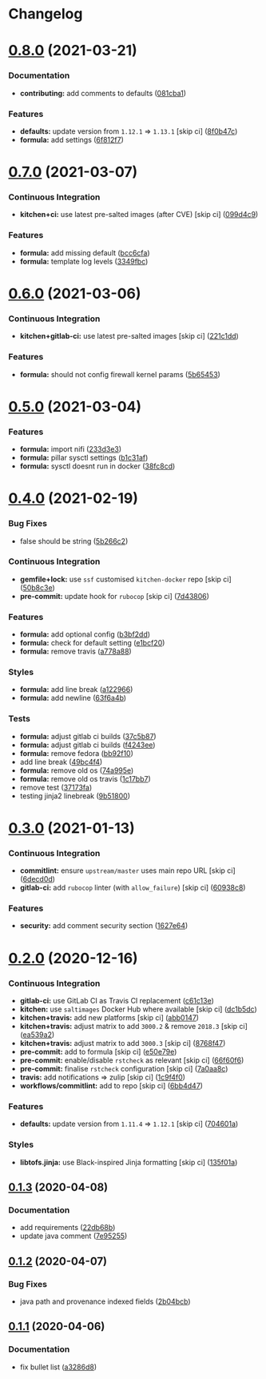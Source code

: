 # Changelog

# [0.8.0](https://github.com/saltstack-formulas/nifi-formula/compare/v0.7.0...v0.8.0) (2021-03-21)


### Documentation

* **contributing:** add comments to defaults ([081cba1](https://github.com/saltstack-formulas/nifi-formula/commit/081cba1437542385fadc9f9fc2fa1f7ea1f60a2b))


### Features

* **defaults:** update version from `1.12.1` => `1.13.1` [skip ci] ([8f0b47c](https://github.com/saltstack-formulas/nifi-formula/commit/8f0b47cf91ffdec4ed4542340a9e2e7f64959a38))
* **formula:** add settings ([6f812f7](https://github.com/saltstack-formulas/nifi-formula/commit/6f812f75c27182f5af16a0c5c34f23d684eb8719))

# [0.7.0](https://github.com/saltstack-formulas/nifi-formula/compare/v0.6.0...v0.7.0) (2021-03-07)


### Continuous Integration

* **kitchen+ci:** use latest pre-salted images (after CVE) [skip ci] ([099d4c9](https://github.com/saltstack-formulas/nifi-formula/commit/099d4c9714de42a9b7e31f383794e0aeda571317))


### Features

* **formula:** add missing default ([bcc6cfa](https://github.com/saltstack-formulas/nifi-formula/commit/bcc6cfa85baa8243d7c864781a6a3771e617aa3b))
* **formula:** template log levels ([3349fbc](https://github.com/saltstack-formulas/nifi-formula/commit/3349fbca848c9fa31328496dfe032fa48bae6e97))

# [0.6.0](https://github.com/saltstack-formulas/nifi-formula/compare/v0.5.0...v0.6.0) (2021-03-06)


### Continuous Integration

* **kitchen+gitlab-ci:** use latest pre-salted images [skip ci] ([221c1dd](https://github.com/saltstack-formulas/nifi-formula/commit/221c1ddcb88f81ccfe5ca1870922e7c7fed03a80))


### Features

* **formula:** should not config firewall kernel params ([5b65453](https://github.com/saltstack-formulas/nifi-formula/commit/5b6545394978cae06276010168288133cfc0ff8d))

# [0.5.0](https://github.com/saltstack-formulas/nifi-formula/compare/v0.4.0...v0.5.0) (2021-03-04)


### Features

* **formula:** import nifi ([233d3e3](https://github.com/saltstack-formulas/nifi-formula/commit/233d3e36b985a0a824c2320c2364b3d9e89f9b38))
* **formula:** pillar sysctl settings ([b1c31af](https://github.com/saltstack-formulas/nifi-formula/commit/b1c31afa8d05adfb8941b3d46c76d9d6bedfe7ff))
* **formula:** sysctl doesnt run in docker ([38fc8cd](https://github.com/saltstack-formulas/nifi-formula/commit/38fc8cd9f879f57ec1ae44ed71c9557c2d8c7d7c))

# [0.4.0](https://github.com/saltstack-formulas/nifi-formula/compare/v0.3.0...v0.4.0) (2021-02-19)


### Bug Fixes

* false should be string ([5b266c2](https://github.com/saltstack-formulas/nifi-formula/commit/5b266c2d7a28fdeb16537dcf4fbac7ce7f05a016))


### Continuous Integration

* **gemfile+lock:** use `ssf` customised `kitchen-docker` repo [skip ci] ([50b8c3e](https://github.com/saltstack-formulas/nifi-formula/commit/50b8c3ea0f4c1428334b27fe07210207f34acb0a))
* **pre-commit:** update hook for `rubocop` [skip ci] ([7d43806](https://github.com/saltstack-formulas/nifi-formula/commit/7d43806e2dbb4c547119c050b61188ef824515af))


### Features

* **formula:** add optional config ([b3bf2dd](https://github.com/saltstack-formulas/nifi-formula/commit/b3bf2dd16773ee717576043c4bf4ae01cbff870c))
* **formula:** check for default setting ([e1bcf20](https://github.com/saltstack-formulas/nifi-formula/commit/e1bcf20fab165905921031206035059a5b8c2ce2))
* **formula:** remove travis ([a778a88](https://github.com/saltstack-formulas/nifi-formula/commit/a778a8842f5915d34b0f03dda2c97420f2924dfa))


### Styles

* **formula:** add line break ([a122966](https://github.com/saltstack-formulas/nifi-formula/commit/a12296657caf962a736d08341552b78675f9681c))
* **formula:** add newline ([63f6a4b](https://github.com/saltstack-formulas/nifi-formula/commit/63f6a4b056c16516a00595f434c39d2895d9a4ac))


### Tests

* **formula:** adjust gitlab ci builds ([37c5b87](https://github.com/saltstack-formulas/nifi-formula/commit/37c5b874fef1678005950247814276d82fc7c6a9))
* **formula:** adjust gitlab ci builds ([f4243ee](https://github.com/saltstack-formulas/nifi-formula/commit/f4243eed29ee07f5b0e3586084f2ef206c582362))
* **formula:** remove fedora ([bb92f10](https://github.com/saltstack-formulas/nifi-formula/commit/bb92f10eabe0b046a0d75d53dceb4d84f91dd5fb))
* add line break ([49bc4f4](https://github.com/saltstack-formulas/nifi-formula/commit/49bc4f4cdc1c82a58ead476bb919999f814697f9))
* **formula:** remove old os ([74a995e](https://github.com/saltstack-formulas/nifi-formula/commit/74a995ef2d98e2a5ae554ebd39e782ffa0b83569))
* **formula:** remove old os travis ([1c17bb7](https://github.com/saltstack-formulas/nifi-formula/commit/1c17bb73b6c9b0083ab17847843287b49679eafc))
* remove test ([37173fa](https://github.com/saltstack-formulas/nifi-formula/commit/37173faa07f49d8a2466d56d60671a5c05a4b4f5))
* testing jinja2 linebreak ([9b51800](https://github.com/saltstack-formulas/nifi-formula/commit/9b51800a107101dff72838d921fbd4c6c2a2064f))

# [0.3.0](https://github.com/saltstack-formulas/nifi-formula/compare/v0.2.0...v0.3.0) (2021-01-13)


### Continuous Integration

* **commitlint:** ensure `upstream/master` uses main repo URL [skip ci] ([6decd0d](https://github.com/saltstack-formulas/nifi-formula/commit/6decd0d595a0fd7a4acd60c8e0391af1d13ae0cc))
* **gitlab-ci:** add `rubocop` linter (with `allow_failure`) [skip ci] ([60938c8](https://github.com/saltstack-formulas/nifi-formula/commit/60938c8ef91018ffa6053f91f0be0b88ff4c922e))


### Features

* **security:** add comment security section ([1627e64](https://github.com/saltstack-formulas/nifi-formula/commit/1627e647555a27456eb92e3ed512d70b0bd4d772))

# [0.2.0](https://github.com/saltstack-formulas/nifi-formula/compare/v0.1.3...v0.2.0) (2020-12-16)


### Continuous Integration

* **gitlab-ci:** use GitLab CI as Travis CI replacement ([c61c13e](https://github.com/saltstack-formulas/nifi-formula/commit/c61c13e6d1e7a1be6a6301741a6520c8305f9283))
* **kitchen:** use `saltimages` Docker Hub where available [skip ci] ([dc1b5dc](https://github.com/saltstack-formulas/nifi-formula/commit/dc1b5dcbf9c8388c5f19a2d0a096537bfa8407b3))
* **kitchen+travis:** add new platforms [skip ci] ([abb0147](https://github.com/saltstack-formulas/nifi-formula/commit/abb0147c69384bb39936347d8c1a39203fe1a5df))
* **kitchen+travis:** adjust matrix to add `3000.2` & remove `2018.3` [skip ci] ([ea539a2](https://github.com/saltstack-formulas/nifi-formula/commit/ea539a2535f952769bed390ebce5796ac1189208))
* **kitchen+travis:** adjust matrix to add `3000.3` [skip ci] ([8768f47](https://github.com/saltstack-formulas/nifi-formula/commit/8768f474a89df4612942c6deefb325bd2e87f24c))
* **pre-commit:** add to formula [skip ci] ([e50e79e](https://github.com/saltstack-formulas/nifi-formula/commit/e50e79eb2c963c5012d4b3606fc9b7879206e0b4))
* **pre-commit:** enable/disable `rstcheck` as relevant [skip ci] ([66f60f6](https://github.com/saltstack-formulas/nifi-formula/commit/66f60f64247afc85ec3c19c0aac59a189e9c8a7e))
* **pre-commit:** finalise `rstcheck` configuration [skip ci] ([7a0aa8c](https://github.com/saltstack-formulas/nifi-formula/commit/7a0aa8c4e604531957d9a2790430bff22682a613))
* **travis:** add notifications => zulip [skip ci] ([1c9f4f0](https://github.com/saltstack-formulas/nifi-formula/commit/1c9f4f0b937864dda99724f4be7a7deb8a4b42e0))
* **workflows/commitlint:** add to repo [skip ci] ([6bb4d47](https://github.com/saltstack-formulas/nifi-formula/commit/6bb4d472b052dd1910853572dd55fab3efe850a2))


### Features

* **defaults:** update version from `1.11.4` => `1.12.1` [skip ci] ([704601a](https://github.com/saltstack-formulas/nifi-formula/commit/704601a5bdb8c00d4cb15e830cbd6a2b5d42d47e))


### Styles

* **libtofs.jinja:** use Black-inspired Jinja formatting [skip ci] ([135f01a](https://github.com/saltstack-formulas/nifi-formula/commit/135f01a377587f347713d026f3c58538327a245f))

## [0.1.3](https://github.com/saltstack-formulas/nifi-formula/compare/v0.1.2...v0.1.3) (2020-04-08)


### Documentation

* add requirements ([22db68b](https://github.com/saltstack-formulas/nifi-formula/commit/22db68b1bcc9de3d52ca673a073ed4776c6d8c7c))
* update java comment ([7e95255](https://github.com/saltstack-formulas/nifi-formula/commit/7e952554b917ffdf6d8bc3a25b806c3b1c4e74b8))

## [0.1.2](https://github.com/saltstack-formulas/nifi-formula/compare/v0.1.1...v0.1.2) (2020-04-07)


### Bug Fixes

* java path and provenance indexed fields ([2b04bcb](https://github.com/saltstack-formulas/nifi-formula/commit/2b04bcb6ea21454de13d0effe2ac98850c828584))

## [0.1.1](https://github.com/saltstack-formulas/nifi-formula/compare/v0.1.0...v0.1.1) (2020-04-06)


### Documentation

* fix bullet list ([a3286d8](https://github.com/saltstack-formulas/nifi-formula/commit/a3286d81e06c8f36af99c4c1afa33109d30f1bc6))
